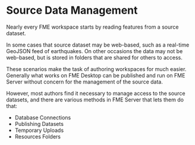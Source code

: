 # Source Data Management

Nearly every FME workspace starts by reading features from a source dataset.

In some cases that source dataset may be web-based, such as a real-time GeoJSON feed of earthquakes. On other occasions the data may not be web-based, but is stored in folders that are shared for others to access.

These scenarios make the task of authoring workspaces for much easier. Generally what works on FME Desktop can be published and run on FME Server without concern for the management of the source data.

However, most authors find it necessary to manage access to the source datasets, and there are various methods in FME Server that lets them do that:

- Database Connections
- Publishing Datasets
- Temporary Uploads
- Resources Folders
